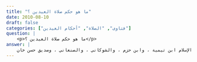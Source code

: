 ```yaml
---
title: "ما هو حكم صلاة العيدين ؟"
date: 2010-08-10
draft: false
categories: ["فتاوى", "الصلاة", "أحكام العيدين"]
question: |
    <p>ما هو حكم صلاة العيدين ؟</p>
answer: |
    اختلف العلماء –رحمهم الله تعالى- في حكم صلاة العيدين ، والراجح أنها واجبة على الأعيان ، وهو الصحيح المفتى به عند الحنفية ، وهو رواية عن الإمام أحمد ، ورجحه شيخ الإسلام ابن تيمية ، وابن حزم ، والشوكاني ، والصنعاني ، وصديق حسن خان. <BR>ورجحت هذا المذهب للأدلة الآتية : <BR>الدليل الأول : عَنْ أُمِّ عَطِيَّةَ –رضي الله عنها- قَالَتْ : ((أُمِرْنَا أَنْ نُخْرِجَ الْحُيَّضَ يَوْمَ الْعِيدَيْنِ وَذَوَاتِ الْخُدُورِ ، فَيَشْهَدْنَ جَمَاعَةَ الْمُسْلِمِينَ وَدَعْوَتَهُمْ ، وَيَعْتَزِلُ الْحُيَّضُ عَنْ مُصَلاَّهُنَّ . قَالَتِ امْرَأَةٌ : يَا رَسُولَ اللهِ إِحْدَانَا لَيْسَ لَهَا جِلْبَابٌ ؟ قَالَ : لِتُلْبِسْهَا صَاحِبَتُهَا مِنْ جِلْبَابِهَا))( رواه البخاري رقم الحديث رقم الحديث (344) ، ومسلم رقم الحديث (1473) ولفظه عَنْ أُمِّ عَطِيَّةَ –رضي الله عنها- قَالَتْ : ((أَمَرَنَا تَعْنِي النَّبِيَّ صلى الله عليه وسلم أَنْ نُخْرِجَ فِي الْعِيدَيْنِ  ))). <BR>وجه الاستدلال : أن النبي صلى الله عليه وسلم أمر النساء أن يخرجن لصلاة العيد ، فالرجال من باب أولى ، والأصل في الأمر أنه للوجوب ، إلا لقرينة ولا قرينة هنا تصرف هذا الأمر إلى غيره . <BR>قال صديق حسن خان في الروضة الندية (1/357) : (فالأمر بالخروج يقتضي الأمر بالصلاة لمن لا عذر لها بفحوى الخطاب , والرجال أولى من النساء بذلك لأن الخروج وسيلة إليها ، ووجوب الوسيلة يستلزم وجوب المتوسل إليه ) . <BR>الدليل الثاني : عَنْ حَفْصَةَ –رضي الله غنها- قَالَتْ : ((كُنَّا نَمْنَعُ عَوَاتِقَنَا أَنْ يَخْرُجْنَ فِي الْعِيدَيْنِ ، فَقَدِمَتِ امْرَأَةٌ فَنَزَلَتْ قَصْرَ بَنِي خَلَفٍ ، فَحَدَّثَتْ عَنْ أُخْتِهَا ، وَكَانَ زَوْجُ أُخْتِهَا غَزَا مَعَ النَّبِيِّ صلى الله عليه وسلم ثِنْتَيْ عَشَرَةَ ، وَكَانَتْ أُخْتِي مَعَهُ فِي سِتٍّ . قَالَتْ : كُنَّا نُدَاوِي الْكَلْمَى ، وَنَقُومُ عَلَى الْمَرْضَى ، فَسَأَلَتْ أُخْتِي النَّبِيَّ صلى الله عليه وسلم : أَعَلَى إِحْدَانَا بَأْسٌ إِذَا لَمْ يَكُنْ لَهَا جِلْبَابٌ أَنْ لاَ تَخْرُجَ ؟ قَالَ : لِتُلْبِسْهَا صَاحِبَتُهَا مِنْ جِلْبَابِهَا ، وَلْتَشْهَدِ الْخَيْرَ وَدَعْوَةَ الْمُسْلِمِينَ . فَلَمَّا قَدِمَتْ أُمُّ عَطِيَّةَ سَأَلْتُهَا : أَسَمِعْتِ النَّبِيَّ صلى الله عليه وسلم ؟ قَالَتْ : بِأَبِي نَعَمْ   وَكَانَتْ لاَ تَذْكُرُهُ إِلاَّ قَالَتْ : بِأَبِي   سَمِعْتُهُ يَقُولُ : يَخْرُجُ الْعَوَاتِقُ وَذَوَاتُ الْخُدُورِ ، أَوِ الْعَوَاتِقُ ذَوَاتُ الْخُدُورِ وَالْحُيَّضُ ، وَلْيَشْهَدْنَ الْخَيْرَ وَدَعْوَةَ الْمُؤْمِنِينَ ، وَيَعْتَزِلُ الْحُيَّضُ الْمُصَلَّى . قَالَتْ حَفْصَةُ : فَقُلْتُ : الْحُيَّضُ ؟! فَقَالَتْ : أَلَيْسَ تَشْهَدُ عَرَفَةَ وَكَذَا وَكَذَا ))(رواه البخاري رقم الحديث رقم الحديث (318) ) . <BR>وجه الاستدلال : أن النبي صلى الله عليه وسلم أمر النساء بالخروج لصلاة العيد ، بل أمر الحيض أن يخرجن ليشهدن الخير ، بل لم يأذن للتي ليس عندها جلباب بعدم الحضور ، وأمرها أن تبحث عن جلباب عند أختها ، فالرجل الذي ليس كذلك من باب أولى أن تكون صلاة العيدين واجبة عليه . <BR>الدليل الثالث : عن أَبي بَكْرٍ الصديق –رضي الله عنه- قال : ((حَقٌّ عَلَى كُلِّ ذَاتِ نِطَاقٍ الْخُرُوجُ إِلَى الْعِيدَيْنِ ))( رواه ابن أبي شيبة في المصنف رقم (5835) . وصحح سنده الشيخ الألباني في صلاة العيدين ص (13) ، والسلسلة الصحيحة (5/407)) . <BR>قال الحافظ في فتح الباري (2/545) : ( وقد ورد هذا الحديث مرفوعاً بإسناد لا بأس به) . <BR>والحق بمعنى الواجب كما هو مقرر عند علماء الأصول . <BR> الدليل الرابع : عَنْ أُخْتِ عَبْدِ اللهِ بْنِ رَوَاحَةَ الْأَنْصَارِيِّ عَنْ رَسُولِ اللهِ صلى الله عليه وسلم أَنَّهُ قَالَ : ((وَجَبَ الْخُرُوجُ عَلَى كُلِّ ذَاتِ نِطَاقٍ))( رواه الإمام أحمد في المسند رقم الحديث (27014) . ينظر : السلسلة الصحيحة رقم الحديث (2408)) . <BR>الدليل الخامس : أنها مسقطة لحضور صلاة الجمعة كما سيأتي تفصيله ، ولا يسقط الواجب إلا ما هو واجب ، فدل هذا على وجوب صلاة العيد . <BR>عَنْ إِيَاسِ بْنِ أَبِي رَمْلَةَ الشَّامِيِّ قَالَ : ((شَهِدْتُ مُعَاوِيَةَ بْنَ أَبِي سُفْيَانَ وَهُوَ يَسْأَلُ زَيْدَ بْنَ أَرْقَمَ قَالَ : أَشَهِدْتَ مَعَ رَسُولِ اللهِ صلى الله عليه وسلم عِيدَيْنِ اجْتَمَعَا فِي يَوْمٍ ؟ قَالَ : نَعَمْ . قَالَ : فَكَيْفَ صَنَعَ ؟ قَالَ : صَلَّى الْعِيدَ ، ثُمَّ رَخَّصَ فِي الْجُمُعَةِ ، فَقَالَ : مَنْ شَاءَ أَنْ يُصَلِّيَ فَلْيُصَلِّ ))( رواه أبو داود رقم الحديث (904) ، وابن ماجه رقم الحديث (1300) . وقال الشيخ الألباني في صحيح أبي داود (4/237) : (حديث صحيح ، وصححه ابن المديني والحاكم والذهبي ) ) . <BR>وعَنْ أَبِي هُرَيْرَةَ –رضي الله عنه- عَنْ رَسُولِ الهِ صلى الله عليه وسلم أَنَّهُ قَالَ : ((قَدِ اجْتَمَعَ فِي يَوْمِكُمْ هَذَا عِيدَانِ فَمَنْ شَاءَ أَجْزَأَهُ مِنَ الْجُمُعَةِ وَإِنَّا مُجَمِّعُونَ ))( رواه أبو داود رقم الحديث (1159) . وقال الشيخ الألباني في صحيح أبي داود (4/322) : (إسناده صحيح ، وكذ ا قال البيهقي والعسقلاني ، وقال الدارقطني:   إسناد حسن ثابت   ، وصححه أيضا ابن المنذر وابن السكن وابن حزم)) . <BR>الدليل السادس : أن النبي صلى الله عليه وسلم لم يتركها قط ، بل داوم عليها ، وأمر أصحابه عندما لم يروا الهلال إلا بعد خروج الوقت أن يصلوها من الغد ، وهذا يؤكد الوجوب لأنها مع خرج وقتها إلا أنه صلى الله عليه وسلم أمرهم بصلاتها ، فعَنْ أَبِي عُمَيْرِ بْنِ أَنَسٍ عَنْ عُمُومَةٍ لَهُ مِنْ أَصْحَابِ النَّبِيِّ صلى الله عليه وسلم : (( أَنَّ رَكْبًا جَاءُوا إِلَى النَّبِيِّ صلى الله عليه وسلم يَشْهَدُونَ أَنَّهُمْ رَأَوُا الْهِلاَلَ بِالأَمْسِ ، فَأَمَرَهُمْ أَنْ يُفْطِرُوا وَإِذَا أَصْبَحُوا أَنْ يَغْدُوا إِلَى مُصَلاَّهُمْ ))(رواه أبو داود رقم الحديث (1075) . وقال الشيخ الألباني في صحيح أبي داود (4/239) : (حديث صحيح) ) . <BR>قال شيخ الإسلام ابن تيمية في مجموع الفتاوى (24/182) : (وَالْقَوْلُ بِوُجُوبِهِ عَلَى الْأَعْيَانِ أَقْوَى مِنْ الْقَوْلِ بِأَنَّهُ فَرْضٌ عَلَى الْكِفَايَةِ . وَأَمَّا قَوْلُ مَنْ قَالَ : إنَّهُ تَطَوُّعٌ فَهَذَا ضَعِيفٌ جِدًّا ؛ فَإِنَّ هَذَا مِمَّا أَمَرَ بِهِ النَّبِيُّ صلى الله عليه وسلم ، وَدَاوَمَ عَلَيْهِ هُوَ وَخُلَفَاؤُهُ وَالْمُسْلِمُونَ بَعْدَهُ ، وَلَمْ يُعْرَفْ قَطُّ دَارُ إسْلَامٍ يُتْرَكُ فِيهَا صَلَاةُ الْعِيدِ ، وَهُوَ مِنْ أَعْظَمِ شَعَائِرِ الْإِسْلَامِ . وقَوْله تَعَالَى : ﴿وَلِتُكَبِّرُواْ اللّهَ عَلَى مَا هَدَاكُمْ﴾ سورة البقرة: ١٨٥ . وَنَحْوُ ذَلِكَ مِنْ الْأَمْرِ بِالتَّكْبِيرِ فِي الْعِيدَيْنِ أَمْرٌ بِالصَّلَاةِ الْمُشْتَمِلَةِ عَلَى التَّكْبِيرِ الرَّاتِبِ وَالزَّائِدِ بِطَرِيقِ الْأَوْلَى وَالْأَحْرَى ، وَإِذَا لَمْ يُرَخِّصْ النَّبِيُّ صلى الله عليه وسلم فِي تَرْكِهِ لِلنِّسَاءِ فَكَيْفَ لِلرِّجَالِ . وَمَنْ قَالَ : هُوَ فَرْضٌ عَلَى الْكِفَايَةِ . قِيلَ لَهُ : هَذَا إنَّمَا يَكُونُ فِيمَا تَحْصُلُ مَصْلَحَتُهُ بِفِعْلِ الْبَعْضِ كَدَفْنِ الْمَيِّتِ وَقَهْرِ الْعَدُوِّ ، وَلَيْسَ يَوْمُ الْعِيدِ مَصْلَحَةً مُعَيَّنَةً يَقُومُ بِهَا الْبَعْضُ ، بَلْ صَلَاةُ يَوْمِ الْعِيدِ شَرَعَ لَهَا الِاجْتِمَاعَ أَعْظَمَ مِنْ الْجُمُعَةِ ، فَإِنَّهُ أَمَرَ النِّسَاءَ بِشُهُودِهَا وَلَمْ يُؤْمَرْنَ بِالْجُمُعَةِ بَلْ أَذِنَ لَهُنَّ فِيهَا ، وَقَالَ : { صَلَاتُكُنَّ فِي بُيُوتِكُنَّ خَيْرٌ لَكُنَّ }) . <BR>والله أعلم . <BR>ينظر : بدائع الصنائع (1/274) ، والهداية (1/60) ، وتحفة الفقهاء (1/283) والإنصاف (2/396) ومجموع الفتاوى (23/161) ، والاختيارات الفقهية ص (82) ، والجامع للاختيارات الفقهية لشيخ الإسلام ابن تيمية (1/254) والمحلى (3/301) وسبل السلام (2/138) والروضة الندية (1/358)
---
```


